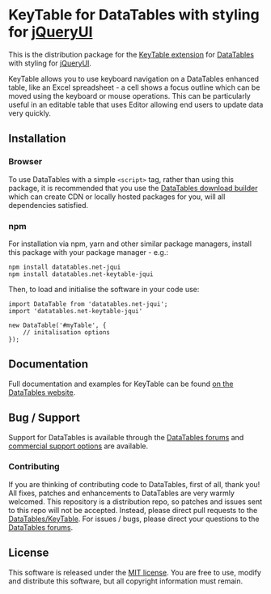 # KeyTable for DataTables with styling for [jQueryUI](http://jqueryui.com/)

This is the distribution package for the [KeyTable extension](https://datatables.net/extensions/keytable) for [DataTables](https://datatables.net/) with styling for [jQueryUI](http://jqueryui.com/).

KeyTable allows you to use keyboard navigation on a DataTables enhanced table, like an Excel spreadsheet - a cell shows a focus outline which can be moved using the keyboard or mouse operations. This can be particularly useful in an editable table that uses Editor allowing end users to update data very quickly.


## Installation

### Browser

To use DataTables with a simple `<script>` tag, rather than using this package, it is recommended that you use the [DataTables download builder](//datatables.net/download) which can create CDN or locally hosted packages for you, will all dependencies satisfied.

### npm

For installation via npm, yarn and other similar package managers, install this package with your package manager - e.g.:

```
npm install datatables.net-jqui
npm install datatables.net-keytable-jqui
```

Then, to load and initialise the software in your code use:

```
import DataTable from 'datatables.net-jqui';
import 'datatables.net-keytable-jqui'

new DataTable('#myTable', {
    // initalisation options
});
```


## Documentation

Full documentation and examples for KeyTable can be found [on the DataTables website](https://datatables.net/extensions/keytable).


## Bug / Support

Support for DataTables is available through the [DataTables forums](//datatables.net/forums) and [commercial support options](//datatables.net/support) are available.

### Contributing

If you are thinking of contributing code to DataTables, first of all, thank you! All fixes, patches and enhancements to DataTables are very warmly welcomed. This repository is a distribution repo, so patches and issues sent to this repo will not be accepted. Instead, please direct pull requests to the [DataTables/KeyTable](http://github.com/DataTables/KeyTable). For issues / bugs, please direct your questions to the [DataTables forums](//datatables.net/forums).


## License

This software is released under the [MIT license](//datatables.net/license). You are free to use, modify and distribute this software, but all copyright information must remain.

